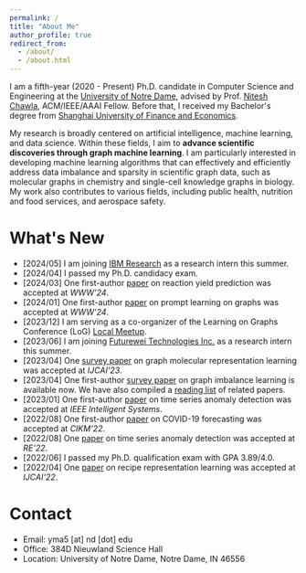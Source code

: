 ```yaml
---
permalink: /
title: "About Me"
author_profile: true
redirect_from: 
  - /about/
  - /about.html
---
```


I am a fifth-year (2020 - Present) Ph.D. candidate in Computer Science and Engineering at the [University of Notre Dame](https://www.nd.edu/), advised by Prof. [Nitesh Chawla](https://niteshchawla.nd.edu/), ACM/IEEE/AAAI Fellow. Before that, I received my Bachelor's degree from [Shanghai University of Finance and Economics](https://english.sufe.edu.cn/).

My research is broadly centered on artificial intelligence, machine learning, and data science. Within these fields, I aim to **advance scientific discoveries through graph machine learning**. I am particularly interested in developing machine learning algorithms that can effectively and efficiently address data imbalance and sparsity in scientific graph data, such as molecular graphs in chemistry and single-cell knowledge graphs in biology. My work also contributes to various fields, including public health, nutrition and food services, and aerospace safety.

<!-- <span style="color:red">**I am actively seeking internships for Fall 2024. Please don't hesitate to get in touch if you have any relevant opportunities!**</span> -->


What's New
======
* [2024/05] I am joining [IBM Research](https://research.ibm.com/labs/ireland) as a research intern this summer.
* [2024/04] I passed my Ph.D. candidacy exam.
* [2024/03] One first-author [paper](https://dl.acm.org/doi/pdf/10.1145/3589335.3651470) on reaction yield prediction was accepted at *WWW'24*.
* [2024/01] One first-author [paper](https://dl-acm-org.proxy.library.nd.edu/doi/pdf/10.1145/3589334.364568) on prompt learning on graphs was accepted at *WWW'24*.
* [2023/12] I am serving as a co-organizer of the Learning on Graphs Conference (LoG) [Local Meetup](https://log2023midnorth.github.io/).
* [2023/06] I am joining [Futurewei Technologies Inc.](https://www.futurewei.com/) as a research intern this summer.
* [2023/04] One [survey paper](https://arxiv.org/pdf/2207.04869.pdf) on graph molecular representation learning was accepted at *IJCAI'23*.
* [2023/04] One first-author [survey paper](https://arxiv.org/pdf/2304.04300.pdf) on graph imbalance learning is available now. We have also compiled a [reading list]((https://github.com/yihongma/CILG-Papers)) of related papers.
* [2023/01] One first-author [paper](https://ieeexplore.ieee.org/document/10061588) on time series anomaly detection was accepted at *IEEE Intelligent Systems*.
* [2022/08] One first-author [paper](https://dl.acm.org/doi/pdf/10.1145/3511808.3557350) on COVID-19 forecasting was accepted at *CIKM'22*.
* [2022/08] One [paper](https://ieeexplore.ieee.org/document/9920071) on time series anomaly detection was accepted at *RE'22*.
* [2022/06] I passed my Ph.D. qualification exam with GPA 3.89/4.0.
* [2022/04] One [paper]() on recipe representation learning was accepted at *IJCAI'22*.


Contact
======
* Email: yma5 [at] nd [dot] edu
* Office: 384D Nieuwland Science Hall
* Location: University of Notre Dame, Notre Dame, IN 46556